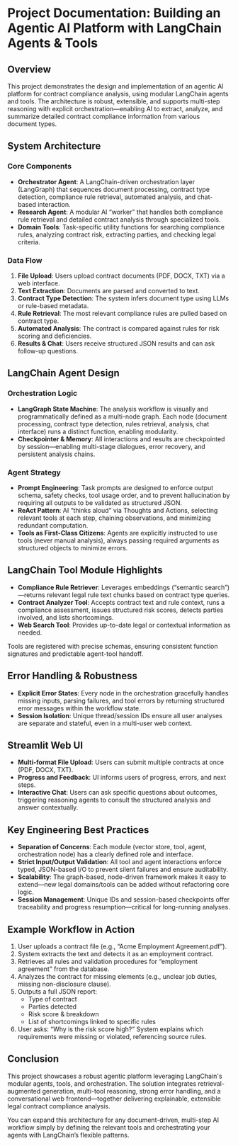 # Project Documentation: Building an Agentic AI Platform with LangChain Agents & Tools

## Overview

This project demonstrates the design and implementation of an agentic AI platform for contract compliance analysis, using modular LangChain agents and tools. The architecture is robust, extensible, and supports multi-step reasoning with explicit orchestration—enabling AI to extract, analyze, and summarize detailed contract compliance information from various document types.

## System Architecture

### Core Components

- **Orchestrator Agent**: A LangChain-driven orchestration layer (LangGraph) that sequences document processing, contract type detection, compliance rule retrieval, automated analysis, and chat-based interaction.
- **Research Agent**: A modular AI “worker” that handles both compliance rule retrieval and detailed contract analysis through specialized tools.
- **Domain Tools**: Task-specific utility functions for searching compliance rules, analyzing contract risk, extracting parties, and checking legal criteria.

### Data Flow

1. **File Upload**: Users upload contract documents (PDF, DOCX, TXT) via a web interface.
2. **Text Extraction**: Documents are parsed and converted to text.
3. **Contract Type Detection**: The system infers document type using LLMs or rule-based metadata.
4. **Rule Retrieval**: The most relevant compliance rules are pulled based on contract type.
5. **Automated Analysis**: The contract is compared against rules for risk scoring and deficiencies.
6. **Results & Chat**: Users receive structured JSON results and can ask follow-up questions.

## LangChain Agent Design

### Orchestration Logic

- **LangGraph State Machine**: The analysis workflow is visually and programmatically defined as a multi-node graph. Each node (document processing, contract type detection, rules retrieval, analysis, chat interface) runs a distinct function, enabling modularity.
- **Checkpointer & Memory**: All interactions and results are checkpointed by session—enabling multi-stage dialogues, error recovery, and persistent analysis chains.

### Agent Strategy

- **Prompt Engineering**: Task prompts are designed to enforce output schema, safety checks, tool usage order, and to prevent hallucination by requiring all outputs to be validated as structured JSON.
- **ReAct Pattern**: AI “thinks aloud” via Thoughts and Actions, selecting relevant tools at each step, chaining observations, and minimizing redundant computation.
- **Tools as First-Class Citizens**: Agents are explicitly instructed to use tools (never manual analysis), always passing required arguments as structured objects to minimize errors.

## LangChain Tool Module Highlights

- **Compliance Rule Retriever**: Leverages embeddings (“semantic search”)—returns relevant legal rule text chunks based on contract type queries.
- **Contract Analyzer Tool**: Accepts contract text and rule context, runs a compliance assessment, issues structured risk scores, detects parties involved, and lists shortcomings.
- **Web Search Tool**: Provides up-to-date legal or contextual information as needed.

Tools are registered with precise schemas, ensuring consistent function signatures and predictable agent-tool handoff.

## Error Handling & Robustness

- **Explicit Error States**: Every node in the orchestration gracefully handles missing inputs, parsing failures, and tool errors by returning structured error messages within the workflow state.
- **Session Isolation**: Unique thread/session IDs ensure all user analyses are separate and stateful, even in a multi-user web context.

## Streamlit Web UI

- **Multi-format File Upload**: Users can submit multiple contracts at once (PDF, DOCX, TXT).
- **Progress and Feedback**: UI informs users of progress, errors, and next steps.
- **Interactive Chat**: Users can ask specific questions about outcomes, triggering reasoning agents to consult the structured analysis and answer contextually.

## Key Engineering Best Practices

- **Separation of Concerns**: Each module (vector store, tool, agent, orchestration node) has a clearly defined role and interface.
- **Strict Input/Output Validation**: All tool and agent interactions enforce typed, JSON-based I/O to prevent silent failures and ensure auditability.
- **Scalability**: The graph-based, node-driven framework makes it easy to extend—new legal domains/tools can be added without refactoring core logic.
- **Session Management**: Unique IDs and session-based checkpoints offer traceability and progress resumption—critical for long-running analyses.

## Example Workflow in Action

1. User uploads a contract file (e.g., “Acme Employment Agreement.pdf”).
2. System extracts the text and detects it as an employment contract.
3. Retrieves all rules and validation procedures for “employment agreement” from the database.
4. Analyzes the contract for missing elements (e.g., unclear job duties, missing non-disclosure clause).
5. Outputs a full JSON report:
   - Type of contract
   - Parties detected
   - Risk score & breakdown
   - List of shortcomings linked to specific rules
6. User asks: “Why is the risk score high?” System explains which requirements were missing or violated, referencing source rules.

## Conclusion

This project showcases a robust agentic platform leveraging LangChain's modular agents, tools, and orchestration. The solution integrates retrieval-augmented generation, multi-tool reasoning, strong error handling, and a conversational web frontend—together delivering explainable, extensible legal contract compliance analysis.

You can expand this architecture for any document-driven, multi-step AI workflow simply by defining the relevant tools and orchestrating your agents with LangChain’s flexible patterns.